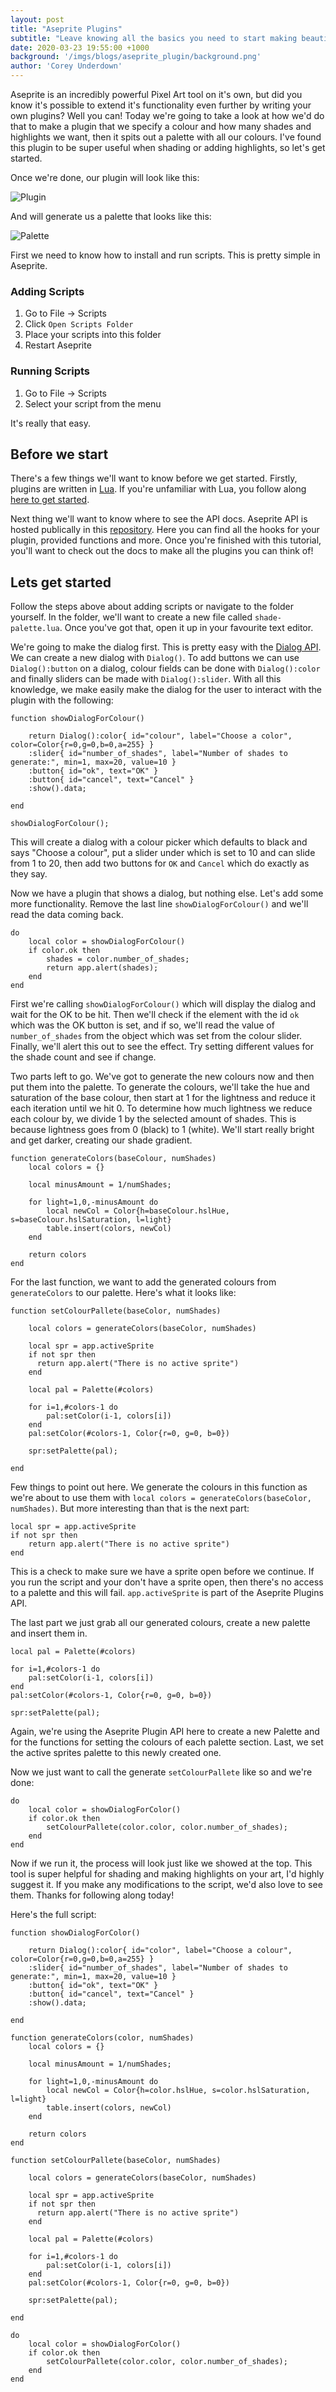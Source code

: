 ```yaml
---
layout: post
title: "Aseprite Plugins"
subtitle: "Leave knowing all the basics you need to start making beautiful Pixel Art!"
date: 2020-03-23 19:55:00 +1000
background: '/imgs/blogs/aseprite_plugin/background.png'
author: 'Corey Underdown'
---
```


Aseprite is an incredibly powerful Pixel Art tool on it's own, but did you know it's possible to extend it's functionality even further by writing your own plugins? Well you can! Today we're going to take a look at how we'd do that to make a plugin that we specify a colour and how many shades and highlights we want, then it spits out a palette with all our colours. I've found this plugin to be super useful when shading or adding highlights, so let's get started.

Once we're done, our plugin will look like this:

![Plugin](/imgs/blogs/aseprite_plugin/plugin.png)

And will generate us a palette that looks like this:

![Palette](/imgs/blogs/aseprite_plugin/palette.png)

First we need to know how to install and run scripts. This is pretty simple in Aseprite. 

### Adding Scripts
1. Go to File -> Scripts
2. Click `Open Scripts Folder`
3. Place your scripts into this folder
4. Restart Aseprite 

### Running Scripts
1. Go to File -> Scripts
2. Select your script from the menu


It's really that easy. 

## Before we start

There's a few things we'll want to know before we get started. Firstly, plugins are written in [Lua](https://www.lua.org/). If you're unfamiliar with Lua, you follow along [here to get started](https://www.lua.org/pil/1.html).

Next thing we'll want to know where to see the API docs. Aseprite API is hosted publically in this [repository](https://github.com/aseprite/api). Here you can find all the hooks for your plugin, provided functions and more. Once you're finished with this tutorial, you'll want to check out the docs to make all the plugins you can think of!

## Lets get started

Follow the steps above about adding scripts or navigate to the folder yourself. In the folder, we'll want to create a new file called `shade-palette.lua`. Once you've got that, open it up in your favourite text editor.

We're going to make the dialog first. This is pretty easy with the [Dialog API](https://github.com/aseprite/api/blob/master/api/dialog.md#dialog). We can create a new dialog with `Dialog()`. To add buttons we can use `Dialog():button` on a dialog, colour fields can be done with `Dialog():color` and finally sliders can be made with `Dialog():slider`. With all this knowledge, we make easily make the dialog for the user to interact with the plugin with the following:

```
function showDialogForColour()
    
    return Dialog():color{ id="colour", label="Choose a color", color=Color{r=0,g=0,b=0,a=255} }
	:slider{ id="number_of_shades", label="Number of shades to generate:", min=1, max=20, value=10 }
    :button{ id="ok", text="OK" }
    :button{ id="cancel", text="Cancel" }
    :show().data;

end

showDialogForColour();
```

This will create a dialog with a colour picker which defaults to black and says "Choose a colour", put a slider under which is set to 10 and can slide from 1 to 20, then add two buttons for `OK` and `Cancel` which do exactly as they say.

Now we have a plugin that shows a dialog, but nothing else. Let's add some more functionality. Remove the last line `showDialogForColour()` and we'll read the data coming back.

```
do
    local color = showDialogForColour()
    if color.ok then
		shades = color.number_of_shades;
        return app.alert(shades);
    end
end
```

First we're calling `showDialogForColour()` which will display the dialog and wait for the OK to be hit. Then we'll check if the element with the id `ok` which was the OK button is set, and if so, we'll read the value of `number_of_shades` from the object which was set from the colour slider. Finally, we'll alert this out to see the effect. Try setting different values for the shade count and see if change.

Two parts left to go. We've got to generate the new colours now and then put them into the palette. To generate the colours, we'll take the hue and saturation of the base colour, then start at 1 for the lightness and reduce it each iteration until we hit 0. To determine how much lightness we reduce each colour by, we divide 1 by the selected amount of shades. This is because lightness goes from 0 (black) to 1 (white). We'll start really bright and get darker, creating our shade gradient.

```
function generateColors(baseColour, numShades)
    local colors = {}
	
	local minusAmount = 1/numShades;
	
    for light=1,0,-minusAmount do
        local newCol = Color{h=baseColour.hslHue, s=baseColour.hslSaturation, l=light}
        table.insert(colors, newCol)
    end

    return colors
end
```

For the last function, we want to add the generated colours from `generateColors` to our palette. Here's what it looks like:

```
function setColourPallete(baseColor, numShades)
    
    local colors = generateColors(baseColor, numShades)
	
	local spr = app.activeSprite
	if not spr then
	  return app.alert("There is no active sprite")
	end
	
	local pal = Palette(#colors)

    for i=1,#colors-1 do
		pal:setColor(i-1, colors[i])
    end
	pal:setColor(#colors-1, Color{r=0, g=0, b=0})

	spr:setPalette(pal);
    
end
```

Few things to point out here. We generate the colours in this function as we're about to use them with `local colors = generateColors(baseColor, numShades)`. But more interesting than that is the next part:

```
local spr = app.activeSprite
if not spr then
    return app.alert("There is no active sprite")
end
```

This is a check to make sure we have a sprite open before we continue. If you run the script and your don't have a sprite open, then there's no access to a palette and this will fail. `app.activeSprite` is part of the Aseprite Plugins API.

The last part we just grab all our generated colours, create a new palette and insert them in.

```
local pal = Palette(#colors)

for i=1,#colors-1 do
    pal:setColor(i-1, colors[i])
end
pal:setColor(#colors-1, Color{r=0, g=0, b=0})

spr:setPalette(pal);
```

Again, we're using the Aseprite Plugin API here to create a new Palette and for the functions for setting the colours of each palette section. Last, we set the active sprites palette to this newly created one.

Now we just want to call the generate `setColourPallete` like so and we're done:

```
do
    local color = showDialogForColor()
    if color.ok then
        setColourPallete(color.color, color.number_of_shades);
    end
end
```

Now if we run it, the process will look just like we showed at the top. This tool is super helpful for shading and making highlights on your art, I'd highly suggest it. If you make any modifications to the script, we'd also love to see them. Thanks for following along today!

Here's the full script:

```
function showDialogForColor()
    
    return Dialog():color{ id="color", label="Choose a colour", color=Color{r=0,g=0,b=0,a=255} }
	:slider{ id="number_of_shades", label="Number of shades to generate:", min=1, max=20, value=10 }
    :button{ id="ok", text="OK" }
    :button{ id="cancel", text="Cancel" }
    :show().data;

end

function generateColors(color, numShades)
    local colors = {}
	
	local minusAmount = 1/numShades;
	
    for light=1,0,-minusAmount do
        local newCol = Color{h=color.hslHue, s=color.hslSaturation, l=light}
        table.insert(colors, newCol)
    end

    return colors
end

function setColourPallete(baseColor, numShades)
    
    local colors = generateColors(baseColor, numShades)
	
	local spr = app.activeSprite
	if not spr then
	  return app.alert("There is no active sprite")
	end
	
	local pal = Palette(#colors)

    for i=1,#colors-1 do
		pal:setColor(i-1, colors[i])
    end
	pal:setColor(#colors-1, Color{r=0, g=0, b=0})

	spr:setPalette(pal);
    
end

do
    local color = showDialogForColor()
    if color.ok then
        setColourPallete(color.color, color.number_of_shades);
    end
end
```

